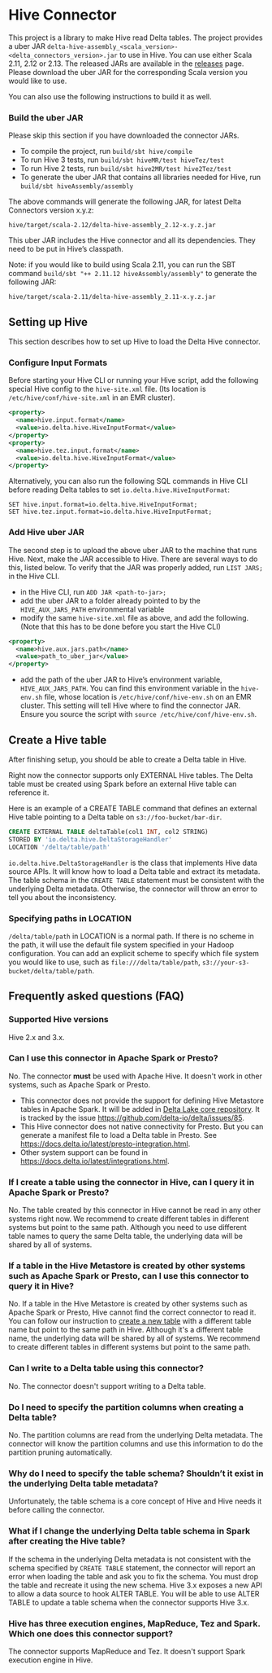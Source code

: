# Hive Connector
This project is a library to make Hive read Delta tables. The project provides a uber JAR `delta-hive-assembly_<scala_version>-<delta_connectors_version>.jar` to use in Hive. You can use either Scala 2.11, 2.12 or 2.13. The released JARs are available in the [releases](https://github.com/delta-io/connectors/releases) page. Please download the uber JAR for the corresponding Scala version you would like to use.

You can also use the following instructions to build it as well.

### Build the uber JAR

Please skip this section if you have downloaded the connector JARs.

- To compile the project, run `build/sbt hive/compile`
- To run Hive 3 tests, run `build/sbt hiveMR/test hiveTez/test`
- To run Hive 2 tests, run `build/sbt hive2MR/test hive2Tez/test`
- To generate the uber JAR that contains all libraries needed for Hive, run `build/sbt hiveAssembly/assembly`

The above commands will generate the following JAR, for latest Delta Connectors version x.y.z:

```
hive/target/scala-2.12/delta-hive-assembly_2.12-x.y.z.jar
```

This uber JAR includes the Hive connector and all its dependencies. They need to be put in Hive’s classpath.

Note: if you would like to build using Scala 2.11, you can run the SBT command `build/sbt "++ 2.11.12 hiveAssembly/assembly"` to generate the following JAR:

```
hive/target/scala-2.11/delta-hive-assembly_2.11-x.y.z.jar
```

## Setting up Hive

This section describes how to set up Hive to load the Delta Hive connector.

### Configure Input Formats

Before starting your Hive CLI or running your Hive script, add the following special Hive config to the `hive-site.xml` file. (Its location is `/etc/hive/conf/hive-site.xml` in an EMR cluster).

```xml
<property>
  <name>hive.input.format</name>
  <value>io.delta.hive.HiveInputFormat</value>
</property>
<property>
  <name>hive.tez.input.format</name>
  <value>io.delta.hive.HiveInputFormat</value>
</property>
```

Alternatively, you can also run the following SQL commands in Hive CLI before reading Delta tables to set `io.delta.hive.HiveInputFormat`:

```
SET hive.input.format=io.delta.hive.HiveInputFormat;
SET hive.tez.input.format=io.delta.hive.HiveInputFormat;
```

### Add Hive uber JAR

The second step is to upload the above uber JAR to the machine that runs Hive. Next, make the JAR accessible to Hive. There are several ways to do this, listed below. To verify that the JAR was properly added, run `LIST JARS;` in the Hive CLI.

- in the Hive CLI, run `ADD JAR <path-to-jar>;`
- add the uber JAR to a folder already pointed to by the `HIVE_AUX_JARS_PATH` environmental variable
- modify the same `hive-site.xml` file as above, and add the following. (Note that this has to be done before you start the Hive CLI)
```xml
<property>
  <name>hive.aux.jars.path</name>
  <value>path_to_uber_jar</value>
</property>
```
- add the path of the uber JAR to Hive’s environment variable, `HIVE_AUX_JARS_PATH`. You can find this environment variable in the `hive-env.sh` file, whose location is `/etc/hive/conf/hive-env.sh` on an EMR cluster. This setting will tell Hive where to find the connector JAR. Ensure you source the script with `source /etc/hive/conf/hive-env.sh`.

## Create a Hive table

After finishing setup, you should be able to create a Delta table in Hive.

Right now the connector supports only EXTERNAL Hive tables. The Delta table must be created using Spark before an external Hive table can reference it.

Here is an example of a CREATE TABLE command that defines an external Hive table pointing to a Delta table on `s3://foo-bucket/bar-dir`.

```SQL
CREATE EXTERNAL TABLE deltaTable(col1 INT, col2 STRING)
STORED BY 'io.delta.hive.DeltaStorageHandler'
LOCATION '/delta/table/path'
```

`io.delta.hive.DeltaStorageHandler` is the class that implements Hive data source APIs. It will know how to load a Delta table and extract its metadata. The table schema in the `CREATE TABLE` statement must be consistent with the underlying Delta metadata. Otherwise, the connector will throw an error to tell you about the inconsistency.

### Specifying paths in LOCATION
`/delta/table/path` in LOCATION is a normal path. If there is no scheme in the path, it will use the default file system specified in your Hadoop configuration.
You can add an explicit scheme to specify which file system you would like to use, such as `file:///delta/table/path`, `s3://your-s3-bucket/delta/table/path`.

## Frequently asked questions (FAQ)

### Supported Hive versions
Hive 2.x and 3.x.

### Can I use this connector in Apache Spark or Presto?
No. The connector **must** be used with Apache Hive. It doesn't work in other systems, such as Apache Spark or Presto.
- This connector does not provide the support for defining Hive Metastore tables in Apache Spark. It will be added in [Delta Lake core repository](https://github.com/delta-io/delta). It is tracked by the issue https://github.com/delta-io/delta/issues/85.
- This Hive connector does not native connectivity for Presto. But you can generate a manifest file to load a Delta table in Presto. See https://docs.delta.io/latest/presto-integration.html.
- Other system support can be found in https://docs.delta.io/latest/integrations.html.

### If I create a table using the connector in Hive, can I query it in Apache Spark or Presto?
No. The table created by this connector in Hive cannot be read in any other systems right now. We recommend to create different tables in different systems but point to the same path. Although you need to use different table names to query the same Delta table, the underlying data will be shared by all of systems.

### If a table in the Hive Metastore is created by other systems such as Apache Spark or Presto, can I use this connector to query it in Hive?
No. If a table in the Hive Metastore is created by other systems such as Apache Spark or Presto, Hive cannot find the correct connector to read it. You can follow our instruction to [create a new table](#create-a-hive-table) with a different table name but point to the same path in Hive. Although it's a different table name, the underlying data will be shared by all of systems. We recommend to create different tables in different systems but point to the same path.

### Can I write to a Delta table using this connector?
No. The connector doesn't support writing to a Delta table.

### Do I need to specify the partition columns when creating a Delta table?
No. The partition columns are read from the underlying Delta metadata. The connector will know the partition columns and use this information to do the partition pruning automatically.

### Why do I need to specify the table schema? Shouldn’t it exist in the underlying Delta table metadata?
Unfortunately, the table schema is a core concept of Hive and Hive needs it before calling the connector.

### What if I change the underlying Delta table schema in Spark after creating the Hive table?
If the schema in the underlying Delta metadata is not consistent with the schema specified by `CREATE TABLE` statement, the connector will report an error when loading the table and ask you to fix the schema. You must drop the table and recreate it using the new schema. Hive 3.x exposes a new API to allow a data source to hook ALTER TABLE. You will be able to use ALTER TABLE to update a table schema when the connector supports Hive 3.x.

### Hive has three execution engines, MapReduce, Tez and Spark. Which one does this connector support?
The connector supports MapReduce and Tez. It doesn't support Spark execution engine in Hive.
